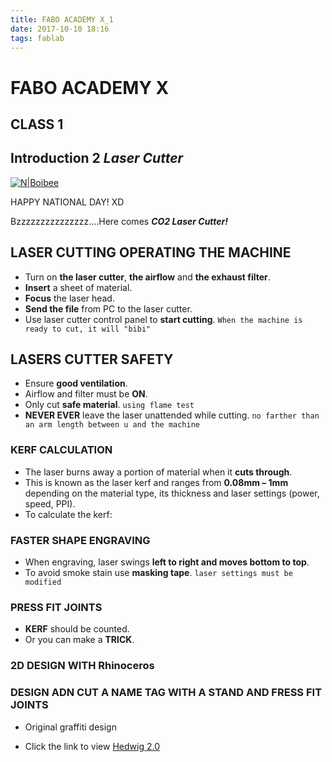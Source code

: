 ```yaml
---
title: FABO ACADEMY X_1
date: 2017-10-10 18:16
tags: fablab
---
```

# FABO ACADEMY X
## CLASS 1
## Introduction 2 *Laser Cutter*

[![N|Boibee](https://cldup.com/dTxpPi9lDf.thumb.png)](https://nodesource.com/products/nsolid)

HAPPY NATIONAL DAY! XD

Bzzzzzzzzzzzzzzz....Here comes ***CO2 Laser Cutter!***
<!-- ![Lasers Cutter]() -->

## LASER CUTTING OPERATING THE MACHINE

  - Turn on **the laser cutter**, **the airflow** and **the exhaust filter**.
  - **Insert** a sheet of material.
  - **Focus** the laser head.
  - **Send the file** from PC to the laser cutter.
  - Use laser cutter control panel to **start cutting**.
    `When the machine is ready to cut, it will "bibi"`


## LASERS CUTTER SAFETY
  - Ensure **good ventilation**.
  - Airflow and filter must be **ON**.
  - Only cut **safe material**.
    `using flame test`
  - **NEVER EVER** leave the laser unattended while cutting.
    `no farther than an arm length between u and the machine`

### KERF CALCULATION
  - The laser burns away a portion of material when it **cuts through**.
  - This is known as the laser kerf and ranges from **0.08mm – 1mm** depending on the material type, its thickness and laser settings (power, speed, PPI).
  - To calculate the kerf:

### FASTER SHAPE ENGRAVING
  - When engraving, laser swings **left to right and moves bottom to top**.
  - To avoid smoke stain use **masking tape**.
   `laser settings must be modified`

### PRESS FIT JOINTS
  - **KERF** should be counted.
  - Or you can make a **TRICK**.

### 2D DESIGN WITH Rhinoceros
### DESIGN ADN CUT A NAME TAG WITH A STAND AND FRESS FIT JOINTS
  - Original graffiti design
  <!-- ![Hedwig.graffiti]() -->
  - Click the link to view [Hedwig 2.0](https://youtu.be/Jt1zWH52CDw)
